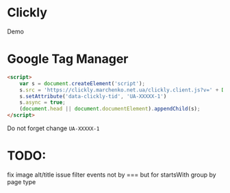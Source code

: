 # Clickly

Demo

# Google Tag Manager

```html
<script>
    var s = document.createElement('script');
    s.src = 'https://clickly.marchenko.net.ua/clickly.client.js?v=' + Date.now();
    s.setAttribute('data-clickly-tid', 'UA-XXXXX-1')
    s.async = true;
    (document.head || document.documentElement).appendChild(s);
</script>
```

Do not forget change `UA-XXXXX-1`

# TODO:

fix image alt/title issue
filter events not by === but for startsWith
group by page type
